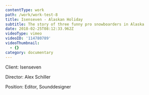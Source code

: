 ```yaml
---
contentType: work
path: /work/work-test-8
title: Isenseven - Alaskan Holiday
subtitle: The story of three funny pro snowboarders in Alaska
date: 2018-02-25T08:12:33.962Z
videoType: vimeo
videoID: '114780789'
videoThumbnail:
  - {}
category: documentary
---
```

Client: Isenseven

Director: Alex Schiller

Position: Editor, Sounddesigner
